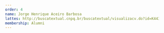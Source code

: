 ```yaml
---
order: 4
name: Jorge Henrique Aceiro Barbosa
lattes: http://buscatextual.cnpq.br/buscatextual/visualizacv.do?id=K4430551T0
membership: Alumni
---
```

